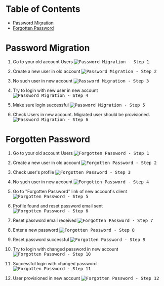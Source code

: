 Table of Contents
=================

- [Password Migration](#password-migration)
- [Forgotten Password](#forgotten-password)

Password Migration
==================

1. Go to your old account Users
<kbd>![Password Migration - Step 1](http://i66.tinypic.com/hsqp85.png)</kbd>

2. Create a new user in old account
<kbd>![Password Migration - Step 2](http://i68.tinypic.com/9lbx2h.png)</kbd>

3. No such user in new account
<kbd>![Password Migration - Step 3](http://i65.tinypic.com/1zbrqz9.png)</kbd>

4. Try to login with new user in new account
<kbd>![Password Migration - Step 4](http://i65.tinypic.com/2jg3wn4.png)</kbd>

5. Make sure login successful
<kbd>![Password Migration - Step 5](http://i67.tinypic.com/24b7ryo.png)</kbd>

6. Check Users in new account. Migrated user should be provisioned.
<kbd>![Password Migration - Step 6](http://i64.tinypic.com/bg4dd.png)</kbd>

Forgotten Password
==================
1. Go to your old account Users
<kbd>![Forgotten Password - Step 1](http://i66.tinypic.com/hsqp85.png)</kbd>

2. Create a new user in old account
<kbd>![Forgotten Password - Step 2](http://i65.tinypic.com/v45n46.png)</kbd>

3. Check user's profile
<kbd>![Forgotten Password - Step 3](http://i68.tinypic.com/29gfygx.png)</kbd>

4. No such user in new account
<kbd>![Forgotten Password - Step 4](http://i66.tinypic.com/1z5rok4.png)</kbd>

5. Go to "Forgotten Password" link of new account's client
<kbd>![Forgotten Password - Step 5](http://i66.tinypic.com/68cutu.png)</kbd>

6. Profile found and reset password email sent
<kbd>![Forgotten Password - Step 6](http://i68.tinypic.com/16c2mgl.png)</kbd>

7. Reset password email received
<kbd>![Forgotten Password - Step 7](http://i68.tinypic.com/104jec2.png)</kbd>

8. Enter a new password
<kbd>![Forgotten Password - Step 8](http://i64.tinypic.com/2iksbm.png)</kbd>

9. Reset password successful
<kbd>![Forgotten Password - Step 9](http://i64.tinypic.com/2psf75y.png)</kbd>

10. Try to login with changed password in new account
<kbd>![Forgotten Password - Step 10](http://i66.tinypic.com/2upelqx.png)</kbd>

11. Successful login with changed password
<kbd>![Forgotten Password - Step 11](http://i67.tinypic.com/308dqqb.jpg)</kbd>

12. User provisioned in new account
<kbd>![Forgotten Password - Step 12](http://i66.tinypic.com/33xc87o.png)</kbd>


